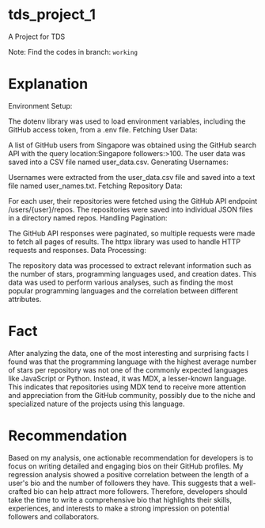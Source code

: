 # tds_project_1
A Project for TDS

Note: Find the codes in branch: `working`

# Explanation

Environment Setup:

The dotenv library was used to load environment variables, including the GitHub access token, from a .env file.
Fetching User Data:

A list of GitHub users from Singapore was obtained using the GitHub search API with the query location:Singapore followers:>100.
The user data was saved into a CSV file named user_data.csv.
Generating Usernames:

Usernames were extracted from the user_data.csv file and saved into a text file named user_names.txt.
Fetching Repository Data:

For each user, their repositories were fetched using the GitHub API endpoint /users/{user}/repos.
The repositories were saved into individual JSON files in a directory named repos.
Handling Pagination:

The GitHub API responses were paginated, so multiple requests were made to fetch all pages of results.
The httpx library was used to handle HTTP requests and responses.
Data Processing:

The repository data was processed to extract relevant information such as the number of stars, programming languages used, and creation dates.
This data was used to perform various analyses, such as finding the most popular programming languages and the correlation between different attributes.

# Fact

After analyzing the data, one of the most interesting and surprising facts I found was that the programming language with the highest average number of stars per repository was not one of the commonly expected languages like JavaScript or Python. Instead, it was MDX, a lesser-known language. This indicates that repositories using MDX tend to receive more attention and appreciation from the GitHub community, possibly due to the niche and specialized nature of the projects using this language.

# Recommendation

Based on my analysis, one actionable recommendation for developers is to focus on writing detailed and engaging bios on their GitHub profiles. My regression analysis showed a positive correlation between the length of a user's bio and the number of followers they have. This suggests that a well-crafted bio can help attract more followers. Therefore, developers should take the time to write a comprehensive bio that highlights their skills, experiences, and interests to make a strong impression on potential followers and collaborators.
